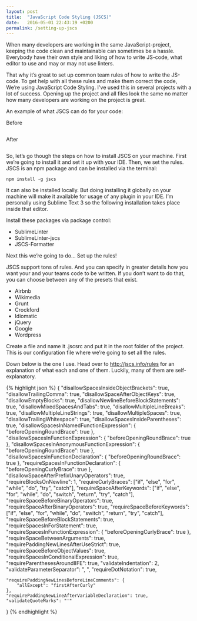 ```yaml
---
layout: post
title:  "JavaScript Code Styling (JSCS)"
date:   2016-05-01 22:43:19 +0200
permalink: /setting-up-jscs
---
```

When many developers are working in the same JavaScript-project, keeping the code clean and maintainable can sometimes be a hassle. Everybody have their own style and liking of how to write JS-code, what editor to use and may or may not use linters.

That why it’s great to set up common team rules of how to write the JS-code. To get help with all these rules and make them correct the code, We’re using JavaScript Code Styling.
I've used this in several projects with a lot of success. Opening up the project and all files look the same no matter how many developers are working on the project is great.

An example of what JSCS can do for your code:

Before

<img>

After

<img>

So, let’s go though the steps on how to install JSCS on your machine. First we’re going to install it and set it up with your IDE. Then, we set the rules. JSCS is an npm package and can be installed via the terminal:

```shell
npm install -g jscs
```

It can also be installed locally. But doing installing it globally on your machine will make it available for usage of any plugin in your IDE. I’m personally using Sublime Text 3 so the following installation takes place inside that editor.

Install these packages via package control:

+ SublimeLinter
+ SublimeLinter-jscs
+ JSCS-Formatter

Next this we’re going to do… Set up the rules!

JSCS support tons of rules. And you can specify in greater details how you want your and your teams code to be written. If you don’t want to do that, you can choose between any of the presets that exist.

+ Airbnb
+ Wikimedia
+ Grunt
+ Crockford
+ Idiomatic
+ jQuery
+ Google
+ Wordpress

Create a file and name it .jscsrc and put it in the root folder of the project. This is our configuration file where we’re going to set all the rules.

Down below is the one I use. Head over to http://jscs.info/rules for an explanation of what each and one of them. Luckily, many of them are self-explanatory.

{% highlight json %}
{
    "disallowSpacesInsideObjectBrackets": true,
    "disallowTrailingComma": true,
    "disallowSpaceAfterObjectKeys": true,
    "disallowEmptyBlocks": true,
    "disallowNewlineBeforeBlockStatements": true,
    "disallowMixedSpacesAndTabs": true,
    "disallowMultipleLineBreaks": true,
    "disallowMultipleLineStrings": true,
    "disallowMultipleSpaces": true,
    "disallowTrailingWhitespace": true,
    "disallowSpacesInsideParentheses": true,
    "disallowSpacesInNamedFunctionExpression": {
        "beforeOpeningRoundBrace": true
    },
    "disallowSpacesInFunctionExpression": {
        "beforeOpeningRoundBrace": true
    },
    "disallowSpacesInAnonymousFunctionExpression": {
        "beforeOpeningRoundBrace": true
    },
    "disallowSpacesInFunctionDeclaration": {
        "beforeOpeningRoundBrace": true
    },
    "requireSpacesInFunctionDeclaration": {
        "beforeOpeningCurlyBrace": true
    },
    "disallowSpaceAfterPrefixUnaryOperators": true,
    "requireBlocksOnNewline": 1,
    "requireCurlyBraces": ["if", "else", "for", "while", "do", "try", "catch"],
    "requireSpaceAfterKeywords": ["if", "else", "for", "while", "do", "switch", "return", "try", "catch"],
    "requireSpaceBeforeBinaryOperators": true,
    "requireSpaceAfterBinaryOperators": true,
    "requireSpaceBeforeKeywords": ["if", "else", "for", "while", "do", "switch", "return", "try", "catch"],
    "requireSpaceBeforeBlockStatements": true,
    "requireSpacesInForStatement": true,
    "requireSpacesInFunctionExpression": {
        "beforeOpeningCurlyBrace": true
    },
    "requireSpaceBetweenArguments": true,
    "requirePaddingNewLinesAfterUseStrict": true,
    "requireSpaceBeforeObjectValues": true,
    "requireSpacesInConditionalExpression": true,
    "requireParenthesesAroundIIFE": true,
    "validateIndentation": 2,
    "validateParameterSeparator": ", ",
    "requireDotNotation": true,

    "requirePaddingNewLinesBeforeLineComments": {
        "allExcept": "firstAfterCurly"
    },
    "requirePaddingNewLineAfterVariableDeclaration": true,
    "validateQuoteMarks": "'"
}
{% endhighlight %}
